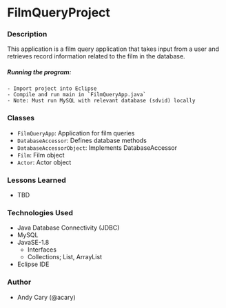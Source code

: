 # FilmQueryProject

### Description

This application is a film query application that takes input from a user and retrieves record information related to the film in the database.

##### Running the program:
```
- Import project into Eclipse
- Compile and run main in `FilmQueryApp.java`
- Note: Must run MySQL with relevant database (sdvid) locally
```

### Classes

- `FilmQueryApp`: Application for film queries
- `DatabaseAccessor`: Defines database methods
- `DatabaseAccessorObject`: Implements DatabaseAccessor
- `Film`: Film object
- `Actor`: Actor object

### Lessons Learned

- TBD

### Technologies Used

- Java Database Connectivity (JDBC)
- MySQL
- JavaSE-1.8
  - Interfaces
  - Collections; List, ArrayList
- Eclipse IDE

### Author

- Andy Cary (@acary)
